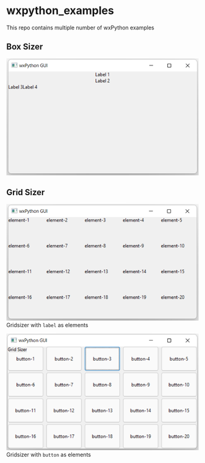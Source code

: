 # wxpython_examples
This repo contains multiple number of wxPython examples

## Box Sizer 
![Image of Box Sizer](./screenshots/boxsizer.png)

## Grid Sizer
![Image of Grid Sizer](./screenshots/gridsizer.png)
Gridsizer with `label` as elements

![Image of Grid Sizer](./screenshots/gridsizer1.png)
Gridsizer with `button` as elements

